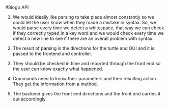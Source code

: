#Slogo API


1.	We would ideally like parsing to take place almost constantly so we could let the user know when they made a mistake in syntax. So, we would parse every time we detect a whitespace, that way we can check if they correctly typed in a key word and we would check every time we detect a new line to see if there are an overall problem with syntax.

2.	The result of parsing is the directions for the turtle and GUI and it is passed to the frontend and controller.

3.	They should be checked in time and reported through the front end so the user can know exactly what happened. 

4.	Commands need to know their parameters and their resulting action. They get the information from a method. 

5.	 The backend gives the front end directions and the front end carries it out accordingly.